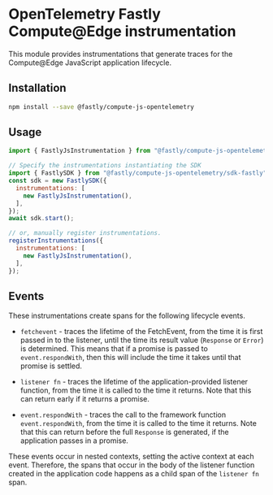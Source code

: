 # OpenTelemetry Fastly Compute@Edge instrumentation

This module provides instrumentations that generate traces for the Compute@Edge JavaScript application lifecycle.

## Installation

```bash
npm install --save @fastly/compute-js-opentelemetry
```

## Usage

```javascript
import { FastlyJsInstrumentation } from "@fastly/compute-js-opentelemetry/instrumentation-fastly-js";

// Specify the instrumentations instantiating the SDK
import { FastlySDK } from "@fastly/compute-js-opentelemetry/sdk-fastly";
const sdk = new FastlySDK({
  instrumentations: [
    new FastlyJsInstrumentation(),
  ],
});
await sdk.start();

// or, manually register instrumentations.
registerInstrumentations({
  instrumentations: [
    new FastlyJsInstrumentation(),
  ],
});
```

## Events

These instrumentations create spans for the following lifecycle events.

* `fetchevent` - traces the lifetime of the FetchEvent, from the time it is first passed in
  to the listener, until the time its result value (`Response` or `Error`) is determined.
  This means that if a promise is passed to `event.respondWith`, then this will include the time
  it takes until that promise is settled.

* `listener fn` - traces the lifetime of the application-provided listener function,
  from the time it is called to the time it returns. Note that this can return early if it returns
  a promise.

* `event.respondWith` - traces the call to the framework function `event.respondWith`,
  from the time it is called to the time it returns. Note that this can return before the
  full `Response` is generated, if the application passes in a promise.

These events occur in nested contexts, setting the active context at each event. Therefore,
the spans that occur in the body of the listener function created in the application code
happens as a child span of the `listener fn` span.
